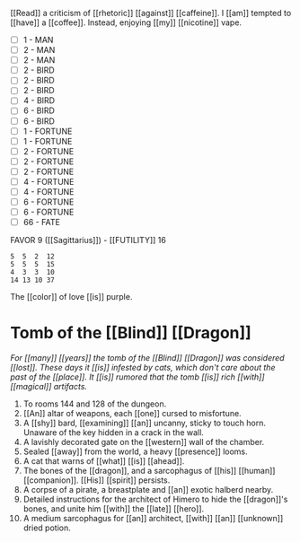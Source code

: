 [[Read]] a criticism of [[rhetoric]] [[against]] [[caffeine]]. I [[am]] tempted to [[have]] a [[coffee]]. Instead, enjoying [[my]] [[nicotine]] vape.

- [ ] 1 - MAN
- [ ] 2 - MAN
- [ ] 2 - MAN
- [ ] 2 - BIRD
- [ ] 2 - BIRD
- [ ] 2 - BIRD
- [ ] 4 - BIRD
- [ ] 6 - BIRD
- [ ] 6 - BIRD
- [ ] 1 - FORTUNE
- [ ] 1 - FORTUNE
- [ ] 2 - FORTUNE
- [ ] 2 - FORTUNE
- [ ] 2 - FORTUNE
- [ ] 4 - FORTUNE
- [ ] 4 - FORTUNE
- [ ] 6 - FORTUNE
- [ ] 6 - FORTUNE
- [ ] 66 - FATE

FAVOR 9 ([[Sagittarius]]) - [[FUTILITY]] 16

```
5  5  2  12
5  5  5  15
4  3  3  10
14 13 10 37
```

The [[color]] of love [[is]] purple.

# Tomb of the [[Blind]] [[Dragon]] 

*For [[many]] [[years]] the tomb of the [[Blind]] [[Dragon]] was considered [[lost]]. These days it [[is]] infested by cats, which don't care about the past of the [[place]]. It [[is]] rumored that the tomb [[is]] rich [[with]] [[magical]] artifacts.*

1. To rooms 144 and 128 of the dungeon.
2. [[An]] altar of weapons, each [[one]] cursed to misfortune.
3. A [[shy]] bard, [[examining]] [[an]] uncanny, sticky to touch horn. Unaware of the key hidden in a crack in the wall.
4. A lavishly decorated gate on the [[western]] wall of the chamber.
5. Sealed [[away]] from the world, a heavy [[presence]] looms.
6. A cat that warns of [[what]] [[is]] [[ahead]].
7. The bones of the [[dragon]], and a sarcophagus of [[his]] [[human]] [[companion]]. [[His]] [[spirit]] persists.
8. A corpse of a pirate, a breastplate and [[an]] exotic halberd nearby.
9. Detailed instructions for the architect of Himero to hide the [[dragon]]'s bones, and unite him [[with]] the [[late]] [[hero]].
10. A medium sarcophagus for [[an]] architect, [[with]] [[an]] [[unknown]] dried potion.

